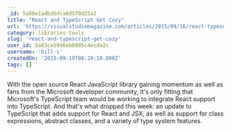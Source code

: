 ```yaml
---
_id: 5a88e1adbd6dca0d5f0d25a2
title: "React and TypeScript Get Cozy"
url: 'https://visualstudiomagazine.com/articles/2015/09/16/react-typescript-get-cozy.aspx'
category: libraries-tools
slug: 'react-and-typescript-get-cozy'
user_id: 5a83ce59d6eb0005c4ecda2c
username: 'bill-s'
createdOn: '2015-09-19T08:20:10.000Z'
tags: []
---
```


With the open source React JavaScript library gaining momentum as well as fans from the Microsoft developer community, it's only fitting that Microsoft's TypeScript team would be working to integrate React support into TypeScript. And that's what dropped this week: an update to TypeScript that adds support for React and JSX, as well as support for class expressions, abstract classes, and a variety of type system features.
